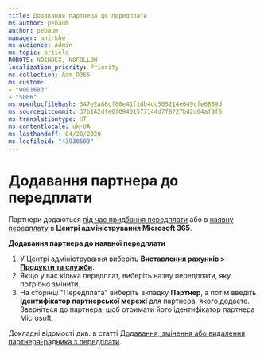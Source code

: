 ```yaml
---
title: Додавання партнера до передплати
ms.author: pebaum
author: pebaum
manager: mnirkhe
ms.audience: Admin
ms.topic: article
ROBOTS: NOINDEX, NOFOLLOW
localization_priority: Priority
ms.collection: Adm_O365
ms.custom:
- "9001683"
- "5066"
ms.openlocfilehash: 347e2a88cf00e41f1db4dc505214e649cfe6889d
ms.sourcegitcommit: 37b142dfe0f09401577144d7f8727bd2c04af0f8
ms.translationtype: HT
ms.contentlocale: uk-UA
ms.lasthandoff: 04/28/2020
ms.locfileid: "43930503"
---
```

# <a name="add-a-partner-to-your-subscription"></a>Додавання партнера до передплати

Партнери додаються [під час придбання передплати](https://docs.microsoft.com/microsoft-365/admin/misc/add-partner?view=o365-worldwide#add-a-partner-at-the-time-of-purchase) або в [наявну передплату](https://docs.microsoft.com/microsoft-365/admin/misc/add-partner?view=o365-worldwide#add-a-partner-to-an-existing-subscription) в **Центрі адміністрування Microsoft 365**.

**Додавання партнера до наявної передплати**

1. У Центрі адміністрування виберіть **Виставлення рахунків > [Продукти та служби](https://go.microsoft.com/fwlink/p/?linkid=842054)**. 
2. Якщо у вас кілька передплат, виберіть назву передплати, яку потрібно змінити. 
3. На сторінці "Передплата" виберіть вкладку **Партнер**, а потім введіть **Ідентифікатор партнерської мережі** для партнера, якого додаєте. Зверніться до партнера, щоб отримати його ідентифікатор партнера Microsoft. 

Докладні відомості див. в статті [Додавання, змінення або видалення партнера-радника з передплати](https://docs.microsoft.com/microsoft-365/admin/misc/add-partner). 
